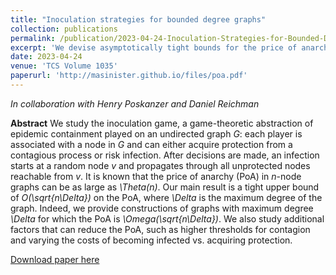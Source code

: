 ```yaml
---
title: "Inoculation strategies for bounded degree graphs"
collection: publications
permalink: /publication/2023-04-24-Inoculation-Strategies-for-Bounded-Degree-Graphs.md
excerpt: 'We devise asymptotically tight bounds for the price of anarchy for several graph families in a model of epidemic containment.'
date: 2023-04-24
venue: 'TCS Volume 1035'
paperurl: 'http://masinister.github.io/files/poa.pdf'
---
```

*In collaboration with Henry Poskanzer and Daniel Reichman*

**Abstract** We study the inoculation game, a game-theoretic abstraction of epidemic containment played on an undirected graph *G*: each player is associated with a node in *G* and can either acquire protection from a contagious process or risk infection. After decisions are made, an infection starts at a random node *v* and propagates through all unprotected nodes reachable from *v*. It is known that the price of anarchy (PoA) in *n*-node graphs can be as large as *\Theta(n)*. Our main result is a tight upper bound of *O(\sqrt{n\Delta})* on the PoA, where *\Delta* is the maximum degree of the graph. Indeed, we provide constructions of graphs with maximum degree *\Delta* for which the PoA is *\Omega(\sqrt{n\Delta})*. We also study additional factors that can reduce the PoA, such as higher thresholds for contagion and varying the costs of becoming infected vs. acquiring protection.



[Download paper here](http://masinister.github.io/files/poa.pdf)
